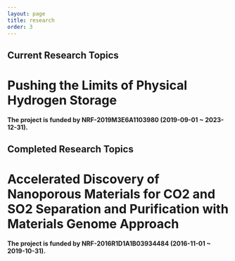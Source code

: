 ```yaml
---
layout: page
title: research
order: 3
---
```

## Current Research Topics
# Pushing the Limits of Physical Hydrogen Storage 
<b> The project is funded by NRF-2019M3E6A1103980 (2019-09-01 ~ 2023-12-31). </b>

## Completed Research Topics
# Accelerated Discovery of Nanoporous Materials for CO2 and SO2 Separation and Purification with Materials Genome Approach
<b>The project is funded by NRF-2016R1D1A1B03934484 (2016-11-01 ~ 2019-10-31).</b>
